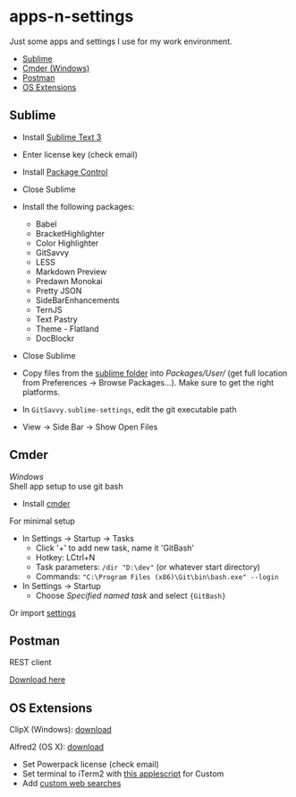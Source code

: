 # apps-n-settings
Just some apps and settings I use for my work environment.

- [Sublime](#sublime)
- [Cmder (Windows)](#cmder)
- [Postman](#postman)
- [OS Extensions](#os-extensions)

## Sublime
- Install [Sublime Text 3](http://www.sublimetext.com/3)

- Enter license key (check email)
- Install [Package Control](https://packagecontrol.io/installation)
- Close Sublime

- Install the following packages:
  - Babel
  - BracketHighlighter
  - Color Highlighter
  - GitSavvy
  - LESS
  - Markdown Preview
  - Predawn Monokai
  - Pretty JSON
  - SideBarEnhancements
  - TernJS
  - Text Pastry
  - Theme - Flatland
  - DocBlockr
- Close Sublime
- Copy files from the [sublime folder](sublime) into *Packages/User/* (get full location from Preferences -> Browse Packages...). Make sure to get the right platforms.
- In `GitSavvy.sublime-settings`, edit the git executable path

- View -> Side Bar -> Show Open Files

## Cmder
*Windows*  
Shell app setup to use git bash  

- Install [cmder](http://cmder.net/)

For minimal setup
- In Settings -> Startup -> Tasks
  - Click '+' to add new task, name it 'GitBash'
  - Hotkey: LCtrl+N
  - Task parameters: `/dir "D:\dev"` (or whatever start directory)
  - Commands: `"C:\Program Files (x86)\Git\bin\bash.exe" --login`
- In Settings -> Startup
  - Choose *Specified named task* and select `{GitBash}` 

Or import [settings](cmder/cmder.xml)

## Postman
REST client  

[Download here](https://chrome.google.com/webstore/detail/postman/fhbjgbiflinjbdggehcddcbncdddomop?hl=en)

## OS Extensions

ClipX (Windows): [download](http://bluemars.org/clipx/)  

Alfred2 (OS X): [download](https://www.alfredapp.com/)
  - Set Powerpack license (check email)
  - Set terminal to iTerm2 with [this applescript](https://github.com/stuartcryan/custom-iterm-applescripts-for-alfred) for Custom
  - Add [custom web searches](http://alfredtips.com/s/popular/1/)
